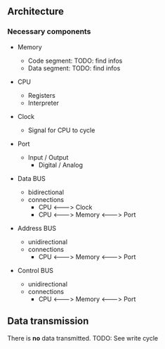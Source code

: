## Architecture
### Necessary components
- Memory
  - Code segment: TODO: find infos
  - Data segment: TODO: find infos
- CPU
  - Registers
  - Interpreter
- Clock
  - Signal for CPU to cycle
- Port
  - Input / Output
    - Digital / Analog

- Data BUS
  - bidirectional
  - connections
    - CPU <---> Clock
    - CPU <---> Memory <---> Port

- Address BUS
  - unidirectional
  - connections
    - CPU <---> Memory <---> Port

- Control BUS
  - unidirectional
  - connections
    - CPU <---> Memory <---> Port


## Data transmission
There is __no__ data transmitted.
TODO: See write cycle

